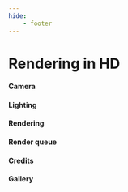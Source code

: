 ```yaml
---
hide:
    - footer
---
```


# Rendering in HD

#### Camera
#### Lighting
#### Rendering
#### Render queue
#### Credits
#### Gallery